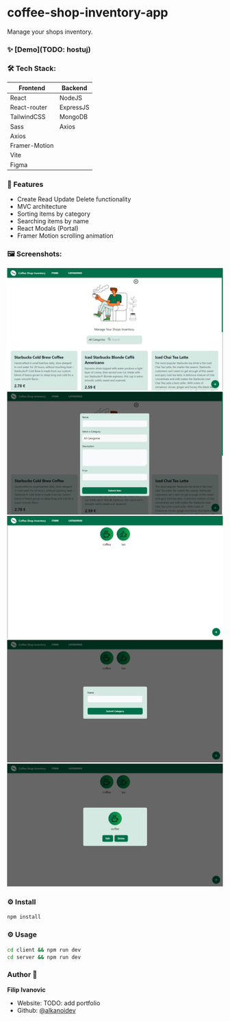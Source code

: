 # coffee-shop-inventory-app

Manage your shops inventory.

### ✨ [Demo](TODO: hostuj)

### 🛠 Tech Stack:
| Frontend      | Backend     |
| ------------- | ----------- |
| React         | NodeJS      |
| React-router  | ExpressJS   |
| TailwindCSS   | MongoDB     |
| Sass          | Axios       | 
| Axios         |         
| Framer-Motion |         
| Vite          |
| Figma         |

### 🚀 Features
- Create Read Update Delete functionality
- MVC architecture
- Sorting items by category
- Searching items by name
- React Modals (Portal)
- Framer Motion scrolling animation

### 🖼 Screenshots:
<div>
<img alt="" src="screenshots/Screenshot2022-05-23173142.png">
<img alt="" src="screenshots/Screenshot2022-05-23173221.png">
<img alt="" src="screenshots/Screenshot2022-05-23173240.png">
<img alt="" src="screenshots/Screenshot2022-05-23173257.png">
<img alt="" src="screenshots/Screenshot2022-05-23173316.png">
</div>

### ⚙ Install

```sh
npm install
```

### ⚙ Usage

```sh
cd client && npm run dev
cd server && npm run dev
```

### Author 👋

 **Filip Ivanovic**

* Website: TODO: add portfolio
* Github: [@alkanoidev](https://github.com/alkanoidev)

